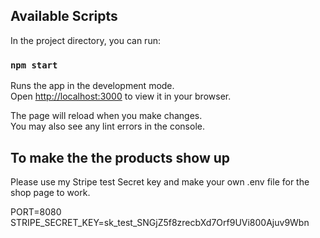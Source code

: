 ## Available Scripts

In the project directory, you can run:

### `npm start`

Runs the app in the development mode.\
Open [http://localhost:3000](http://localhost:3000) to view it in your browser.

The page will reload when you make changes.\
You may also see any lint errors in the console.

## To make the the products show up
Please use my Stripe test Secret key and make your own .env file for the shop page to work.

PORT=8080
STRIPE_SECRET_KEY=sk_test_SNGjZ5f8zrecbXd7Orf9UVi800Ajuv9Wbn

